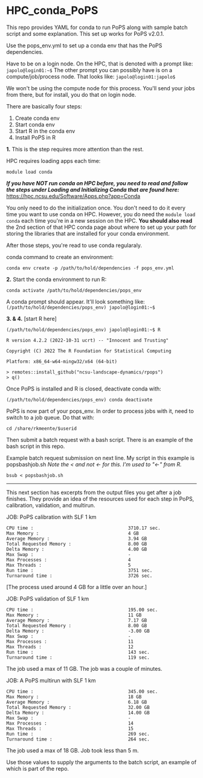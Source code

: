 # HPC_conda_PoPS
This repo provides YAML for conda to run PoPS along with sample batch script and some explanation. This set up works for PoPS v2.0.1.

Use the pops_env.yml to set up a conda env that has the PoPS dependencies.

Have to be on a login node. On the HPC, that is denoted with a prompt like:
`japolo@login01:~$`
The other prompt you can possibly have is on a compute/job/process node. That looks like:
`japolo@login01:japolo$` 

We won't be using the compute node for this process. You'll send your jobs from there, but for install, you do that on login node. 

There are basically four steps:
1. Create conda env
2. Start conda env
3. Start R in the conda env
4. Install PoPS in R

**1.** This is the step requires more attention than the rest. 

HPC requires loading apps each time:

`module load conda`

**_If you have NOT run conda on HPC before, you need to read and follow the steps under Loading and Initializing Conda that are found here:_**
https://hpc.ncsu.edu/Software/Apps.php?app=Conda

You only need to do the initialization once. You don't need to do it every time you want to use conda on HPC. However, you do need the `module load conda` each time you're in a new session on the HPC. **You should also read** the 2nd section of that HPC conda page about where to set up your path for storing the libraries that are installed for your conda environment. 

After those steps, you're read to use conda regularaly. 

conda command to create an environment:

`conda env create -p /path/to/hold/dependencies -f pops_env.yml`

**2.** Start the conda environment to run R:

`conda activate /path/to/hold/dependencies/pops_env`

A conda prompt should appear. It'll look something like:
`(/path/to/hold/dependencies/pops_env) japolo@login01:~$`

**3. & 4.** [start R here]

```
(/path/to/hold/dependencies/pops_env) japolo@login01:~$ R

R version 4.2.2 (2022-10-31 ucrt) -- "Innocent and Trusting"

Copyright (C) 2022 The R Foundation for Statistical Computing

Platform: x86_64-w64-mingw32/x64 (64-bit)

> remotes::install_github("ncsu-landscape-dynamics/rpops")
> q()
```

Once PoPS is installed and R is closed, deactivate conda with:

`(/path/to/hold/dependencies/pops_env) conda deactivate`


PoPS is now part of your pops_env. In order to process jobs with it, need to switch to a job queue. Do that with:

`cd /share/rkmeente/$userid`

Then submit a batch request with a bash script. There is an example of the bash script in this repo.

Example batch request submission on next line. My script in this example is popsbashjob.sh
*Note the < and not <- for this. I'm used to "<-" from R.*

`bsub < popsbashjob.sh`

---
This next section has excerpts from the output files you get after a job finishes. They provide an idea of the resources used for each step in PoPS, calibration, validation, and multirun.

JOB: PoPS calibration with SLF 1 km

    CPU time :                                   3710.17 sec.
    Max Memory :                                 4 GB
    Average Memory :                             3.94 GB
    Total Requested Memory :                     8.00 GB
    Delta Memory :                               4.00 GB
    Max Swap :                                   -
    Max Processes :                              4
    Max Threads :                                5
    Run time :                                   3751 sec.
    Turnaround time :                            3726 sec.

[The process used around 4 GB for a little over an hour.]

JOB: PoPS validation of SLF 1 km

    CPU time :                                   195.00 sec.
    Max Memory :                                 11 GB
    Average Memory :                             7.17 GB
    Total Requested Memory :                     8.00 GB
    Delta Memory :                               -3.00 GB
    Max Swap :                                   -
    Max Processes :                              11
    Max Threads :                                12
    Run time :                                   143 sec.
    Turnaround time :                            119 sec.

The job used a max of 11 GB. The job was a couple of minutes.

JOB: A PoPS multirun with SLF 1 km

    CPU time :                                   345.00 sec.
    Max Memory :                                 18 GB
    Average Memory :                             6.18 GB
    Total Requested Memory :                     32.00 GB
    Delta Memory :                               14.00 GB
    Max Swap :                                   -
    Max Processes :                              14
    Max Threads :                                15
    Run time :                                   269 sec.
    Turnaround time :                            264 sec.

The job used a max of 18 GB. Job took less than 5 m.


Use those values to supply the arguments to the batch script, an example of which is part of the repo. 
